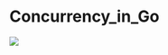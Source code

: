 # Concurrency_in_Go

<img src="https://github.com/cly1213/Concurrency_in_Go/blob/main/image/goconcurrency.jpeg"/>
